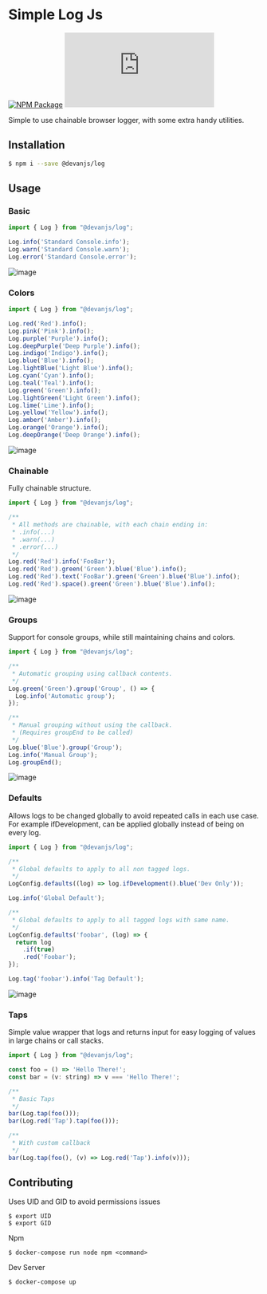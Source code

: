 # Simple Log Js

[![NPM Package](https://img.shields.io/npm/v/@devanjs/log)](https://www.npmjs.com/package/@devanjs/log)
[![Package Size](https://img.shields.io/github/size/devan1011/simple-log/dist/index.js)](https://bundlephobia.com/package/@devanjs/log)

Simple to use chainable browser logger, with some extra handy utilities.

## Installation
```sh
$ npm i --save @devanjs/log
```

## Usage
### Basic
```js
import { Log } from "@devanjs/log";

Log.info('Standard Console.info');
Log.warn('Standard Console.warn');
Log.error('Standard Console.error');
```
![image](https://user-images.githubusercontent.com/29194430/121779680-c1166200-cb94-11eb-8f71-6a8a60f25016.png)


### Colors
```js
import { Log } from "@devanjs/log";

Log.red('Red').info();
Log.pink('Pink').info();
Log.purple('Purple').info();
Log.deepPurple('Deep Purple').info();
Log.indigo('Indigo').info();
Log.blue('Blue').info();
Log.lightBlue('Light Blue').info();
Log.cyan('Cyan').info();
Log.teal('Teal').info();
Log.green('Green').info();
Log.lightGreen('Light Green').info();
Log.lime('Lime').info();
Log.yellow('Yellow').info();
Log.amber('Amber').info();
Log.orange('Orange').info();
Log.deepOrange('Deep Orange').info();
```
![image](https://user-images.githubusercontent.com/29194430/121779588-6846c980-cb94-11eb-9109-3b7b7f74462d.png)

### Chainable
Fully chainable structure.
```js
import { Log } from "@devanjs/log";

/**
 * All methods are chainable, with each chain ending in:
 * .info(...)
 * .warn(...)
 * .error(...)
 */
Log.red('Red').info('FooBar');
Log.red('Red').green('Green').blue('Blue').info();
Log.red('Red').text('FooBar').green('Green').blue('Blue').info();
Log.red('Red').space().green('Green').blue('Blue').info();
```
![image](https://user-images.githubusercontent.com/29194430/121779643-9fb57600-cb94-11eb-994d-42163228e141.png)

### Groups
Support for console groups, while still maintaining chains and colors.
```js
import { Log } from "@devanjs/log";

/**
 * Automatic grouping using callback contents.
 */
Log.green('Green').group('Group', () => {
  Log.info('Automatic group');
});

/**
 * Manual grouping without using the callback.
 * (Requires groupEnd to be called)
 */
Log.blue('Blue').group('Group');
Log.info('Manual Group');
Log.groupEnd();
```
![image](https://user-images.githubusercontent.com/29194430/121779655-ab08a180-cb94-11eb-900c-d0918931965b.png)

### Defaults
Allows logs to be changed globally to avoid repeated calls in each use case. For example ifDevelopment, can be applied globally instead of being on every
log.
```js
import { Log } from "@devanjs/log";

/**
 * Global defaults to apply to all non tagged logs.
 */
LogConfig.defaults((log) => log.ifDevelopment().blue('Dev Only'));

Log.info('Global Default');

/**
 * Global defaults to apply to all tagged logs with same name.
 */
LogConfig.defaults('foobar', (log) => {
  return log
    .if(true)
    .red('Foobar');
});

Log.tag('foobar').info('Tag Default');
```
![image](https://user-images.githubusercontent.com/29194430/121779670-b78cfa00-cb94-11eb-81ce-070b4b1a14fb.png)

### Taps
Simple value wrapper that logs and returns input for easy logging of
values in large chains or call stacks.
```js
import { Log } from "@devanjs/log";

const foo = () => 'Hello There!';
const bar = (v: string) => v === 'Hello There!';

/**
 * Basic Taps
 */
bar(Log.tap(foo()));
bar(Log.red('Tap').tap(foo()));

/**
 * With custom callback
 */
bar(Log.tap(foo(), (v) => Log.red('Tap').info(v)));
```

## Contributing
Uses UID and GID to avoid permissions issues
```
$ export UID
$ export GID
```

Npm
```
$ docker-compose run node npm <command>
```

Dev Server
```
$ docker-compose up
```
